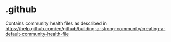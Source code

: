 # .github

Contains community health files as described in https://help.github.com/en/github/building-a-strong-community/creating-a-default-community-health-file


